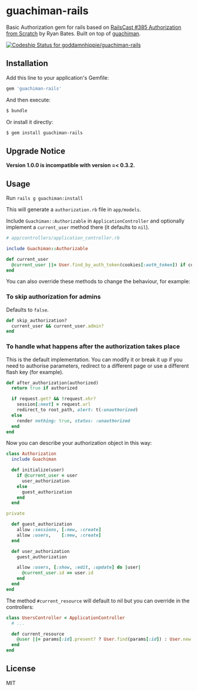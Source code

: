 guachiman-rails
===============

Basic Authorization gem for rails based on [RailsCast #385 Authorization from Scratch][1] by Ryan Bates.
Built on top of [guachiman][2].

[![Codeship Status for goddamnhippie/guachiman-rails][3]][4]

[1]: http://railscasts.com/episodes/385-authorization-from-scratch-part-1
[2]: https://github.com/goddamnhippie/guachiman
[3]: https://www.codeship.io/projects/06034ef0-f456-0131-65bd-5a054a318c0e/status
[4]: https://www.codeship.io/projects/28084

Installation
------------

Add this line to your application's Gemfile:

```ruby
gem 'guachiman-rails'
```

And then execute:

```bash
$ bundle
```

Or install it directly:

```bash
$ gem install guachiman-rails
```

Upgrade Notice
--------------

**Version 1.0.0 is incompatible with version =< 0.3.2.**

Usage
-----

Run `rails g guachiman:install`

This will generate a `authorization.rb` file in `app/models`.

Include `Guachiman::Authorizable` in `ApplicationController` and optionally implement a
`current_user` method there (it defaults to `nil`).

```ruby
# app/controllers/application_controller.rb

include Guachiman::Authorizable

def current_user
  @current_user ||= User.find_by_auth_token(cookies[:auth_token]) if cookies[:auth_token]
end
```

You can also override these methods to change the behaviour, for example:

### To skip authorization for admins

Defaults to `false`.

```ruby
def skip_authorization?
  current_user && current_user.admin?
end
```

### To handle what happens after the authorization takes place

This is the default implementation. You can modify it or break it up if you need to authorise
parameters, redirect to a different page or use a different flash key (for example).

```ruby
def after_authorization(authorized)
  return true if authorized

  if request.get? && !request.xhr?
    session[:next] = request.url
    redirect_to root_path, alert: t(:unauthorized)
  else
    render nothing: true, status: :unauthorized
  end
end
```

Now you can describe your authorization object in this way:

```ruby
class Authorization
  include Guachiman

  def initialize(user)
    if @current_user = user
      user_authorization
    else
      guest_authorization
    end
  end

private

  def guest_authorization
    allow :sessions, [:new, :create]
    allow :users,    [:new, :create]
  end

  def user_authorization
    guest_authorization

    allow :users, [:show, :edit, :update] do |user|
      @current_user.id == user.id
    end
  end
end
```

The method `#current_resource` will default to nil but you can override in the controllers:

```ruby
class UsersController < ApplicationController
  # ...

  def current_resource
    @user ||= params[:id].present? ? User.find(params[:id]) : User.new
  end
end
```

License
-------

MIT
